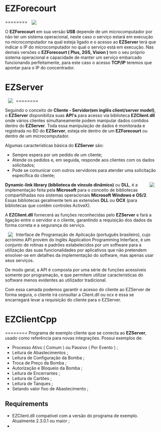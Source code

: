 # EZForecourt
========
<a href="http://eztech.ind.br"> <img src="http://eztech.ind.br/img/produtos/3a10fda23695a1c68906f3a592e55faf1c20e529.png" align="center" hspace="10" vspace="0"></a>

O **EZForecourt** em sua versão **USB** depende de um microcomputador por não ter um sistema operacional, neste caso o serviço estará em execução no microcomputador na qual esteja ligado e o acesso ao **EZServer** terá que indicar o IP do microcomputador no qual o serviço está em execução. Nas demais versões o **EZForecourt ( Plus, 2GS, Vision )** tem o seu próprio sistema operacional e capacidade de manter um serviço embarcado funcionando perfeitamente, para este caso o acesso **TCP/IP** teremos que apontar para o IP do concentrador.

# EZServer
========
<a href="https://www.tutorialspoint.com"> <img src="https://www.tutorialspoint.com/data_communication_computer_network/images/client_server.jpg" align="left" hspace="10" vspace="0"></a>

Seguindo o conceito de **Cliente - Servidor(em inglês client/server model)**, o **EZServer** disponibiliza suas **API's** para acesso via biblioteca **EZClient.dll** onde vários clientes simultaneamente podem manipular dados contidos dentro do **EZServer**. Toda essa manipulação de dados é monitorada e registrada no BD do **EZServer**, esteja ele dentro de um **EZForecourt** ou dentro de um microcomputador.

Algumas características básica do **EZServer** são:

* Sempre espera por um pedido de um cliente;
* Atende os pedidos e, em seguida, responde aos clientes com os dados solicitados;
* Pode se comunicar com outros servidores para atender uma solicitação específica do cliente;
      
<a href="http://icons.iconarchive.com"> <img src="http://icons.iconarchive.com/icons/enhancedlabs/longhorn-pinstripe/128/dll-icon.png" align="right" hspace="10" vspace="0"></a>

**Dynamic-link library (biblioteca de vínculo dinâmico)** ou **DLL**, é a implementação feita pela **Microsoft** para o conceito de bibliotecas compartilhadas nos sistemas operacionais **Microsoft Windows e OS/2**. Essas bibliotecas geralmente tem as extensões **DLL** ou **OCX** (para bibliotecas que contêm controles ActiveX).

A **EZClient.dll** fornecerá as funções reconhecidas pelo **EZServer** e fará a ligação entre o servidor e o cliente, garantindo a requisição dos dados da forma correta e a segurança do serviço.

<a href="https://d1avok0lzls2w.cloudfront.net"> <img src="https://d1avok0lzls2w.cloudfront.net/img_uploads/apis-for-marketers.png" align="left" hspace="10" vspace="0"></a>

Interface de Programação de Aplicação (português brasileiro), cujo acrónimo API provém do Inglês Application Programming Interface, é um conjunto de rotinas e padrões estabelecidos por um software para a utilização das suas funcionalidades por aplicativos que não pretendem envolver-se em detalhes da implementação do software, mas apenas usar seus serviços.

De modo geral, a API é composta por uma série de funções acessíveis somente por programação, e que permitem utilizar características do software menos evidentes ao utilizador tradicional.

Com essa camada podemos garantir o acesso do cliente ao EZServer de forma segura, o cliente irá consultar a Client.dll ou ocx e essa se encarregará levar a requisição do cliente para o EZServer.

# EZClientCpp
========
Programa de exemplo cliente que se conecta ao **EZServer**, usado como referência para novas integrações. 
Possui exemplos de:

* Processo Ativo ( Comum ) ou Passivo ( Por Evento ) ;
* Leitura de Abastecimentos ;
* Leitura de Configuração da Bomba ;
* Troca de Preço da Bomba ;
* Autorização e Bloqueio da Bomba ;
* Leitura de Encerrantes ;
* Leitura de Cartões ;
* Leitura de Tanques ;
* Setando valor fixo de Abastecimento ;

Requirements
------------
* EZClient.dll compatível com a versão do programa de exemplo. Atualmente 2.3.0.1 ou maior ;
* 
